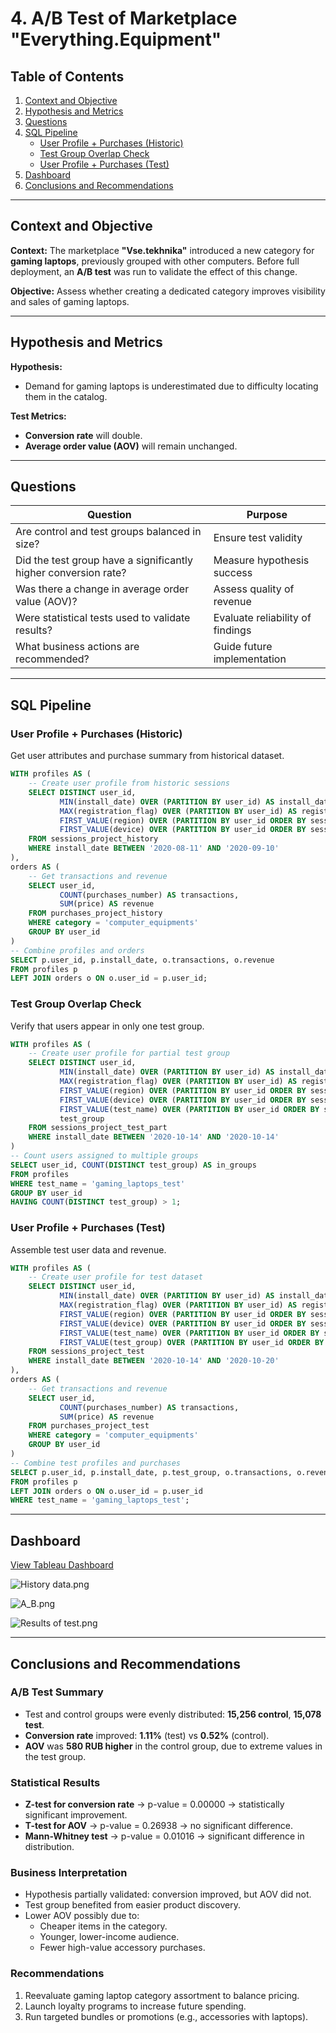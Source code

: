 # 4. A/B Test of Marketplace "Everything.Equipment"

## Table of Contents
1. [Context and Objective](#context-and-objective)
2. [Hypothesis and Metrics](#hypothesis-and-metrics)
3. [Questions](#questions)
4. [SQL Pipeline](#sql-pipeline)
   - [User Profile + Purchases (Historic)](#user-profile--purchases-historic)
   - [Test Group Overlap Check](#test-group-overlap-check)
   - [User Profile + Purchases (Test)](#user-profile--purchases-test)
5. [Dashboard](#dashboard)
6. [Conclusions and Recommendations](#conclusions-and-recommendations)

---

## Context and Objective

**Context:** The marketplace **"Vse.tekhnika"** introduced a new category for **gaming laptops**, previously grouped with other computers. Before full deployment, an **A/B test** was run to validate the effect of this change.

**Objective:** Assess whether creating a dedicated category improves visibility and sales of gaming laptops.

---

## Hypothesis and Metrics

**Hypothesis:**
- Demand for gaming laptops is underestimated due to difficulty locating them in the catalog.

**Test Metrics:**
- **Conversion rate** will double.
- **Average order value (AOV)** will remain unchanged.

---

## Questions

| Question                                                        | Purpose                                       |
|-----------------------------------------------------------------|-----------------------------------------------|
| Are control and test groups balanced in size?                  | Ensure test validity                          |
| Did the test group have a significantly higher conversion rate?| Measure hypothesis success                    |
| Was there a change in average order value (AOV)?               | Assess quality of revenue                     |
| Were statistical tests used to validate results?               | Evaluate reliability of findings              |
| What business actions are recommended?                         | Guide future implementation                   |

---

## SQL Pipeline

### User Profile + Purchases (Historic)
Get user attributes and purchase summary from historical dataset.

```sql
WITH profiles AS (
    -- Create user profile from historic sessions
    SELECT DISTINCT user_id,
           MIN(install_date) OVER (PARTITION BY user_id) AS install_date,
           MAX(registration_flag) OVER (PARTITION BY user_id) AS registration_flag,
           FIRST_VALUE(region) OVER (PARTITION BY user_id ORDER BY session_start_ts) AS first_region,
           FIRST_VALUE(device) OVER (PARTITION BY user_id ORDER BY session_start_ts) AS first_device
    FROM sessions_project_history
    WHERE install_date BETWEEN '2020-08-11' AND '2020-09-10'
),
orders AS (
    -- Get transactions and revenue
    SELECT user_id,
           COUNT(purchases_number) AS transactions,
           SUM(price) AS revenue
    FROM purchases_project_history
    WHERE category = 'computer_equipments'
    GROUP BY user_id
)
-- Combine profiles and orders
SELECT p.user_id, p.install_date, o.transactions, o.revenue
FROM profiles p
LEFT JOIN orders o ON o.user_id = p.user_id;
```

### Test Group Overlap Check
Verify that users appear in only one test group.

```sql
WITH profiles AS (
    -- Create user profile for partial test group
    SELECT DISTINCT user_id,
           MIN(install_date) OVER (PARTITION BY user_id) AS install_date,
           MAX(registration_flag) OVER (PARTITION BY user_id) AS registration_flag,
           FIRST_VALUE(region) OVER (PARTITION BY user_id ORDER BY session_start_ts) AS first_region,
           FIRST_VALUE(device) OVER (PARTITION BY user_id ORDER BY session_start_ts) AS first_device,
           FIRST_VALUE(test_name) OVER (PARTITION BY user_id ORDER BY session_start_ts) AS test_name,
           test_group
    FROM sessions_project_test_part
    WHERE install_date BETWEEN '2020-10-14' AND '2020-10-14'
)
-- Count users assigned to multiple groups
SELECT user_id, COUNT(DISTINCT test_group) AS in_groups
FROM profiles
WHERE test_name = 'gaming_laptops_test'
GROUP BY user_id
HAVING COUNT(DISTINCT test_group) > 1;
```

### User Profile + Purchases (Test)
Assemble test user data and revenue.

```sql
WITH profiles AS (
    -- Create user profile for test dataset
    SELECT DISTINCT user_id,
           MIN(install_date) OVER (PARTITION BY user_id) AS install_date,
           MAX(registration_flag) OVER (PARTITION BY user_id) AS registration_flag,
           FIRST_VALUE(region) OVER (PARTITION BY user_id ORDER BY session_start_ts) AS first_region,
           FIRST_VALUE(device) OVER (PARTITION BY user_id ORDER BY session_start_ts) AS first_device,
           FIRST_VALUE(test_name) OVER (PARTITION BY user_id ORDER BY session_start_ts) AS test_name,
           FIRST_VALUE(test_group) OVER (PARTITION BY user_id ORDER BY session_start_ts) AS test_group
    FROM sessions_project_test
    WHERE install_date BETWEEN '2020-10-14' AND '2020-10-20'
),
orders AS (
    -- Get transactions and revenue
    SELECT user_id,
           COUNT(purchases_number) AS transactions,
           SUM(price) AS revenue
    FROM purchases_project_test
    WHERE category = 'computer_equipments'
    GROUP BY user_id
)
-- Combine test profiles and purchases
SELECT p.user_id, p.install_date, p.test_group, o.transactions, o.revenue
FROM profiles p
LEFT JOIN orders o ON o.user_id = p.user_id
WHERE test_name = 'gaming_laptops_test';
```

---

## Dashboard

[View Tableau Dashboard](https://public.tableau.com/app/profile/svetlana.bogomaz/viz/ABtest_17260813740980/Rev)

![History data.png](History%20data.png)

![A_B.png](A_B.png)

![Results of test.png](Results%20of%20test.png)

---

## Conclusions and Recommendations

### A/B Test Summary
- Test and control groups were evenly distributed: **15,256 control**, **15,078 test**.
- **Conversion rate** improved: **1.11%** (test) vs **0.52%** (control).
- **AOV** was **580 RUB higher** in the control group, due to extreme values in the test group.

### Statistical Results
- **Z-test for conversion rate** → p-value = 0.00000 → statistically significant improvement.
- **T-test for AOV** → p-value = 0.26938 → no significant difference.
- **Mann-Whitney test** → p-value = 0.01016 → significant difference in distribution.

### Business Interpretation
- Hypothesis partially validated: conversion improved, but AOV did not.
- Test group benefited from easier product discovery.
- Lower AOV possibly due to:
  - Cheaper items in the category.
  - Younger, lower-income audience.
  - Fewer high-value accessory purchases.

### Recommendations
1. Reevaluate gaming laptop category assortment to balance pricing.
2. Launch loyalty programs to increase future spending.
3. Run targeted bundles or promotions (e.g., accessories with laptops).
